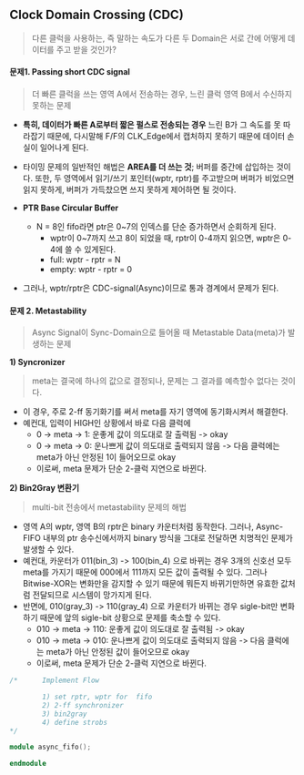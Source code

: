 ## Clock Domain Crossing (CDC)
> 다른 클럭을 사용하는, 즉 말하는 속도가 다른 두 Domain은 서로 간에 어떻게 데이터를 주고 받을 것인가?
#### 문제1. Passing short CDC signal
> 더 빠른 클럭을 쓰는 영역 A에서 전송하는 경우, 느린 클럭 영역 B에서 수신하지 못하는 문제

* __특히, 데이터가 빠른 A로부터 짧은 펄스로 전송되는 경우__ 느린 B가 그 속도를 못 따라잡기 때문에, 다시말해 F/F의 CLK_Edge에서 캡처하지 못하기 때문에 데이터 손실이 일어나게 된다.
* 타이밍 문제의 일반적인 해법은 __AREA를 더 쓰는 것__; 버퍼를 중간에 삽입하는 것이다. 또한, 두 영역에서 읽기/쓰기 포인터(wptr, rptr)를 주고받으며 버퍼가 비었으면 읽지 못하게, 버퍼가 가득찼으면 쓰지 못하게 제어하면 될 것이다.
* __PTR Base Circular Buffer__
    * N = 8인 fifo라면 ptr은 0~7의 인덱스를 단순 증가하면서 순회하게 된다.
        * __<Ex>__ wptr이 0~7까지 쓰고 8이 되었을 때, rptr이 0-4까지 읽으면, wptr은 0-4에 쓸 수 있게된다.
        * full: wptr - rptr = N
        * empty: wptr - rptr = 0
        
* 그러나, wptr/rptr은 CDC-signal(Async)이므로 통과 경계에서 문제가 된다.

#### 문제 2. Metastability
> Async Signal이 Sync-Domain으로 들어올 때 Metastable Data(meta)가 발생하는 문제

__1) Syncronizer__
> meta는 결국에 하나의 값으로 결정되나, 문제는 그 결과를 예측할수 없다는 것이다.

* 이 경우, 주로 2-ff 동기화기를 써서 meta를 자기 영역에 동기화시켜서 해결한다.
* 예컨대, 입력이 HIGH인 상황에서 바로 다음 클럭에
  * 0 -> meta -> 1: 운좋게 값이 의도대로 잘 출력됨 -> okay
  * 0 -> meta -> 0: 운나쁘게 값이 의도대로 출력되지 않음 -> 다음 클럭에는 meta가 아닌 안정된 1이 들어오므로 okay
  * 이로써, meta 문제가 단순 2-클럭 지연으로 바뀐다.
    
__2) Bin2Gray 변환기__
> multi-bit 전송에서 metastability 문제의 해법 

* 영역 A의 wptr, 영역 B의 rptr은 binary 카운터처럼 동작한다. 그러나, Async-FIFO 내부의 ptr 송수신에서까지 binary 방식을 그대로 전달하면 치명적인 문제가 발생할 수 있다.
* 예컨대, 카운터가 011(bin_3) -> 100(bin_4) 으로 바뀌는 경우 3개의 신호선 모두 meta를 가지기 때문에 000에서 111까지 모든 값이 출력될 수 있다. 그러나 Bitwise-XOR는 변화만을 감지할 수 있기 때문에 뭐든지 바뀌기만하면 유효한 값처럼 전달되므로 시스템이 망가지게 된다.
* 반면에, 010(gray_3) -> 110(gray_4) 으로 카운터가 바뀌는 경우 sigle-bit만 변화하기 때문에 앞의 sigle-bit 상황으로 문제를 축소할 수 있다.
  * 010 -> meta -> 110: 운좋게 값이 의도대로 잘 출력됨 -> okay
  * 010 -> meta -> 010: 운나쁘게 값이 의도대로 출력되지 않음 -> 다음 클럭에는 meta가 아닌 안정된 값이 들어오므로 okay
  * 이로써, meta 문제가 단순 2-클럭 지연으로 바뀐다.
  
```verilog
/*      Implement Flow

        1) set rptr, wptr for  fifo
        2) 2-ff synchronizer
        3) bin2gray
        4) define strobs
*/

module async_fifo();

endmodule
```


